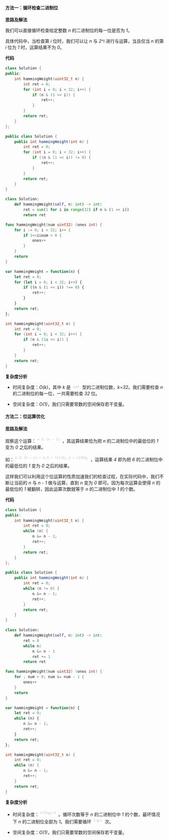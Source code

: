 #### 方法一：循环检查二进制位

**思路及解法**

我们可以直接循环检查给定整数 *n* 的二进制位的每一位是否为 *1*。

具体代码中，当检查第 *i* 位时，我们可以让 *n* 与 *2^i* 进行与运算，当且仅当 *n* 的第 *i* 位为 *1* 时，运算结果不为 *0*。

**代码**

```C++ [sol1-C++]
class Solution {
public:
    int hammingWeight(uint32_t n) {
        int ret = 0;
        for (int i = 0; i < 32; i++) {
            if (n & (1 << i)) {
                ret++;
            }
        }
        return ret;
    }
};
```

```Java [sol1-Java]
public class Solution {
    public int hammingWeight(int n) {
        int ret = 0;
        for (int i = 0; i < 32; i++) {
            if ((n & (1 << i)) != 0) {
                ret++;
            }
        }
        return ret;
    }
}
```

```Python [sol1-Python3]
class Solution:
    def hammingWeight(self, n: int) -> int:
        ret = sum(1 for i in range(32) if n & (1 << i)) 
        return ret
```

```go [sol1-Golang]
func hammingWeight(num uint32) (ones int) {
    for i := 0; i < 32; i++ {
        if 1<<i&num > 0 {
            ones++
        }
    }
    return
}
```

```JavaScript [sol1-JavaScript]
var hammingWeight = function(n) {
    let ret = 0;
    for (let i = 0; i < 32; i++) {
        if ((n & (1 << i)) !== 0) {
            ret++;
        }
    }
    return ret;
};
```

```C [sol1-C]
int hammingWeight(uint32_t n) {
    int ret = 0;
    for (int i = 0; i < 32; i++) {
        if (n & (1u << i)) {
            ret++;
        }
    }
    return ret;
}
```

**复杂度分析**

- 时间复杂度：*O(k)*，其中 *k* 是 ![\texttt{int} ](./p__texttt{int}_.png)  型的二进制位数，*k=32*。我们需要检查 *n* 的二进制位的每一位，一共需要检查 *32* 位。

- 空间复杂度：*O(1)*，我们只需要常数的空间保存若干变量。

#### 方法二：位运算优化

**思路及解法**

观察这个运算：![n~\&~(n-1) ](./p__n~&~_n_-_1__.png) ，其运算结果恰为把 *n* 的二进制位中的最低位的 *1* 变为 *0* 之后的结果。

如：![6~\&~(6-1)=4,6=(110)_2,4=(100)_2 ](./p__6~&~_6-1__=_4,_6_=__110__2,_4_=__100__2_.png) ，运算结果 *4* 即为把 *6* 的二进制位中的最低位的 *1* 变为 *0* 之后的结果。

这样我们可以利用这个位运算的性质加速我们的检查过程，在实际代码中，我们不断让当前的 *n* 与 *n - 1* 做与运算，直到 *n* 变为 *0* 即可。因为每次运算会使得 *n* 的最低位的 *1* 被翻转，因此运算次数就等于 *n* 的二进制位中 *1* 的个数。

**代码**

```C++ [sol2-C++]
class Solution {
public:
    int hammingWeight(uint32_t n) {
        int ret = 0;
        while (n) {
            n &= n - 1;
            ret++;
        }
        return ret;
    }
};
```

```Java [sol2-Java]
public class Solution {
    public int hammingWeight(int n) {
        int ret = 0;
        while (n != 0) {
            n &= n - 1;
            ret++;
        }
        return ret;
    }
}
```

```Python [sol2-Python3]
class Solution:
    def hammingWeight(self, n: int) -> int:
        ret = 0
        while n:
            n &= n - 1
            ret += 1
        return ret
```

```go [sol2-Golang]
func hammingWeight(num uint32) (ones int) {
    for ; num > 0; num &= num - 1 {
        ones++
    }
    return
}
```

```JavaScript [sol2-JavaScript]
var hammingWeight = function(n) {
    let ret = 0;
    while (n) {
        n &= n - 1;
        ret++;
    }
    return ret;
};
```

```C [sol2-C]
int hammingWeight(uint32_t n) {
    int ret = 0;
    while (n) {
        n &= n - 1;
        ret++;
    }
    return ret;
}
```

**复杂度分析**

- 时间复杂度：![O(\logn) ](./p__O_log_n__.png) 。循环次数等于 *n* 的二进制位中 *1* 的个数，最坏情况下 *n* 的二进制位全部为 *1*。我们需要循环 ![\logn ](./p__log_n_.png)  次。

- 空间复杂度：*O(1)*，我们只需要常数的空间保存若干变量。